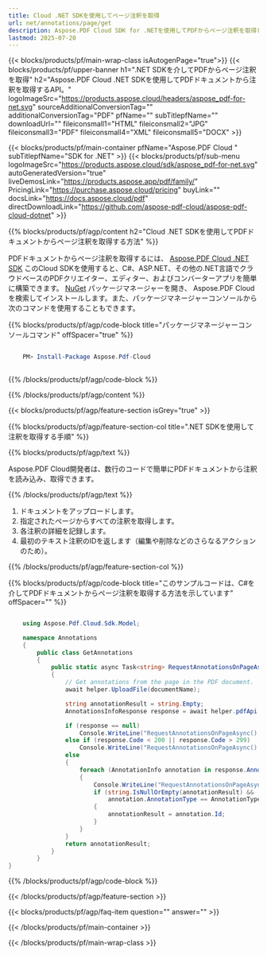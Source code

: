 ```yaml
---
title: Cloud .NET SDKを使用してページ注釈を取得
url: net/annotations/page/get
description: Aspose.PDF Cloud SDK for .NETを使用してPDFからページ注釈を取得します。
lastmod: 2025-07-20
---
```


{{< blocks/products/pf/main-wrap-class isAutogenPage="true">}}
{{< blocks/products/pf/upper-banner h1=".NET SDKを介してPDFからページ注釈を取得" h2="Aspose.PDF Cloud .NET SDKを使用してPDFドキュメントから注釈を取得するAPI。" logoImageSrc="https://products.aspose.cloud/headers/aspose_pdf-for-net.svg" sourceAdditionalConversionTag="" additionalConversionTag="PDF" pfName="" subTitlepfName="" downloadUrl="" fileiconsmall1="HTML" fileiconsmall2="JPG" fileiconsmall3="PDF" fileiconsmall4="XML" fileiconsmall5="DOCX" >}}

{{< blocks/products/pf/main-container pfName="Aspose.PDF Cloud " subTitlepfName="SDK for .NET" >}}
{{< blocks/products/pf/sub-menu logoImageSrc="https://products.aspose.cloud/sdk/aspose_pdf-for-net.svg"
autoGeneratedVersion="true"
liveDemosLink="https://products.aspose.app/pdf/family/" PricingLink="https://purchase.aspose.cloud/pricing" buyLink="" docsLink="https://docs.aspose.cloud/pdf"  directDownloadLink="https://github.com/aspose-pdf-cloud/aspose-pdf-cloud-dotnet" >}}

{{% blocks/products/pf/agp/content h2="Cloud .NET SDKを使用してPDFドキュメントからページ注釈を取得する方法" %}}

PDFドキュメントからページ注釈を取得するには、
[Aspose.PDF Cloud .NET SDK](https://products.aspose.cloud/pdf/net/)
このCloud SDKを使用すると、C#、ASP.NET、その他の.NET言語でクラウドベースのPDFクリエイター、エディター、およびコンバーターアプリを簡単に構築できます。
[NuGet](https://www.nuget.org/packages/Aspose.Pdf-Cloud)
パッケージマネージャーを開き、
Aspose.PDF Cloud
を検索してインストールします。また、パッケージマネージャーコンソールから次のコマンドを使用することもできます。

{{% blocks/products/pf/agp/code-block title="パッケージマネージャーコンソールコマンド" offSpacer="true" %}}

```powershell

    PM> Install-Package Aspose.Pdf-Cloud
     
```

{{% /blocks/products/pf/agp/code-block %}}

{{% /blocks/products/pf/agp/content %}}

{{< blocks/products/pf/agp/feature-section isGrey="true" >}}

{{% blocks/products/pf/agp/feature-section-col title=".NET SDKを使用して注釈を取得する手順" %}}

{{% blocks/products/pf/agp/text %}}

Aspose.PDF Cloud開発者は、数行のコードで簡単にPDFドキュメントから注釈を読み込み、取得できます。

{{% /blocks/products/pf/agp/text %}}

1. ドキュメントをアップロードします。
1. 指定されたページからすべての注釈を取得します。
1. 各注釈の詳細を記録します。
1. 最初のテキスト注釈のIDを返します（編集や削除などのさらなるアクションのため）。

{{% /blocks/products/pf/agp/feature-section-col %}}

{{% blocks/products/pf/agp/code-block title="このサンプルコードは、C#を介してPDFドキュメントからページ注釈を取得する方法を示しています" offSpacer="" %}}

```cs

    using Aspose.Pdf.Cloud.Sdk.Model;

    namespace Annotations
    {
        public class GetAnnotations
        {
            public static async Task<string> RequestAnnotationsOnPageAsync(AnnotationsHelper helper, string documentName, int pageNumber, string remoteFolder)
            {
                // Get annotations from the page in the PDF document.
                await helper.UploadFile(documentName);

                string annotationResult = string.Empty;
                AnnotationsInfoResponse response = await helper.pdfApi.GetPageAnnotationsAsync(documentName, pageNumber, folder: remoteFolder);

                if (response == null)
                    Console.WriteLine("RequestAnnotationsOnPageAsync(): Unexpected error!");
                else if (response.Code < 200 || response.Code > 299)
                    Console.WriteLine("RequestAnnotationsOnPageAsync(): Failed to request annotations from the document.");
                else
                {
                    foreach (AnnotationInfo annotation in response.Annotations.List)
                    {
                        Console.WriteLine("RequestAnnotationsOnPageAsync(): annotation '{0}' with '{1}' contents get from the '{2}' page of the document '{3}.", [annotation.Id, annotation.Contents, pageNumber, documentName]);
                        if (string.IsNullOrEmpty(annotationResult) &&
                            annotation.AnnotationType == AnnotationType.Text)
                        {
                            annotationResult = annotation.Id;
                        }
                    }
                }
                return annotationResult;
            }
        }
}
```

{{% /blocks/products/pf/agp/code-block %}}

{{< /blocks/products/pf/agp/feature-section >}}

{{< blocks/products/pf/agp/faq-item question="" answer="" >}}

{{< /blocks/products/pf/main-container >}}

{{< /blocks/products/pf/main-wrap-class >}}

